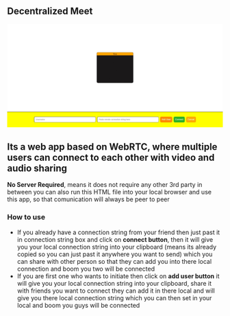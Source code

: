 ## Decentralized Meet
![Demo Image](./demo.jpeg)

## Its a web app based on WebRTC, where multiple users can connect to each other with video and audio sharing

**No Server Required**, means it does not require any other 3rd party in between you can also run this HTML file into your local browser and use this app, so that comunication will always be peer to peer

### How to use
* If you already have a connection string from your friend then just past it in connection string box and click on **connect button**, then it will give you your local connection string into your clipboard (means its already copied so you can just past it anywhere you want to send) which you can share with other person so that they can add you into there local connection and boom you two will be connected
* If you are first one who wants to initiate then click on **add user button** it will give you your local connection string into your clipboard, share it with friends you want to connect they can add it in there local and will give you there local connection string which you can then set in your local and boom you guys will be connected
